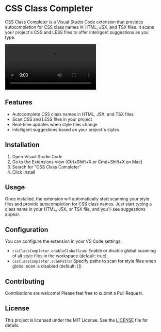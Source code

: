 # CSS Class Completer

CSS Class Completer is a Visual Studio Code extension that provides autocompletion for CSS class names in HTML, JSX, and TSX files. It scans your project's CSS and LESS files to offer intelligent suggestions as you type.

![CSS Class Completer](./css-class-completer.mp4)


## Features

- Autocomplete CSS class names in HTML, JSX, and TSX files
- Scan CSS and LESS files in your project
- Real-time updates when style files change
- Intelligent suggestions based on your project's styles

## Installation

1. Open Visual Studio Code
2. Go to the Extensions view (Ctrl+Shift+X or Cmd+Shift+X on Mac)
3. Search for "CSS Class Completer"
4. Click Install

## Usage

Once installed, the extension will automatically start scanning your style files and provide autocompletion for CSS class names. Just start typing a class name in your HTML, JSX, or TSX file, and you'll see suggestions appear.

## Configuration

You can configure the extension in your VS Code settings:

- `cssClassCompleter.enableGlobalScan`: Enable or disable global scanning of all style files in the workspace (default: true)
- `cssClassCompleter.scanPaths`: Specify paths to scan for style files when global scan is disabled (default: [])


## Contributing

Contributions are welcome! Please feel free to submit a Pull Request.

## License

This project is licensed under the MIT License. See the [LICENSE](LICENSE) file for details.


